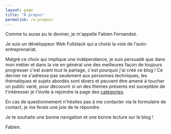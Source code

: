 ```yaml
---
layout: page
title: "À propos"
permalink: /a-propos/
---
```

Comme tu auras pu le deviner, je m'appelle Fabien Fernandez. 

Je suis un développeur Web Fullstack qui a choisi la voie de l'auto-entreprenariat. 

Malgré ce choix qui implique une indépendance, je suis persuadé que dans mon métier et dans la vie en général une des meilleures façon de toujours progresser c'est avant tout le partage, c'est pourquoi j'ai créé ce blog ! 
Ce dernier ne s'adresse pas seulement aux personnes techniques, les thématiques et sujets abordés sont divers et peuvent être amené à toucher un public varié, pour découvrir si un des thèmes présents est suceptible de t'intéresser je t'invite à rejoindre la page des [catégories]({{site.baseurl}}/categories).

En cas de questionnement n'hésites pas à me contacter via le formulaire de contact, je me ferais une joie de te répondre.

Je te souhaite une bonne navigation et une bonne lecture sur le blog !

Fabien.
